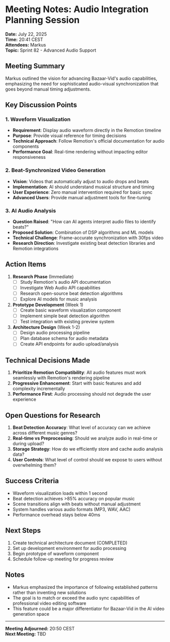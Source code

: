 # Meeting Notes: Audio Integration Planning Session

**Date:** July 22, 2025  
**Time:** 20:41 CEST  
**Attendees:** Markus  
**Topic:** Sprint 82 - Advanced Audio Support

## Meeting Summary

Markus outlined the vision for advancing Bazaar-Vid's audio capabilities, emphasizing the need for sophisticated audio-visual synchronization that goes beyond manual timing adjustments.

## Key Discussion Points

### 1. Waveform Visualization
- **Requirement**: Display audio waveform directly in the Remotion timeline
- **Purpose**: Provide visual reference for timing decisions
- **Technical Approach**: Follow Remotion's official documentation for audio components
- **Performance Goal**: Real-time rendering without impacting editor responsiveness

### 2. Beat-Synchronized Video Generation
- **Vision**: Videos that automatically adjust to audio drops and beats
- **Implementation**: AI should understand musical structure and timing
- **User Experience**: Zero manual intervention required for basic sync
- **Advanced Users**: Provide manual adjustment tools for fine-tuning

### 3. AI Audio Analysis
- **Question Raised**: "How can AI agents interpret audio files to identify beats?"
- **Proposed Solution**: Combination of DSP algorithms and ML models
- **Technical Challenge**: Frame-accurate synchronization with 30fps video
- **Research Direction**: Investigate existing beat detection libraries and Remotion integrations

## Action Items

1. **Research Phase** (Immediate)
   - [ ] Study Remotion's audio API documentation
   - [ ] Investigate Web Audio API capabilities
   - [ ] Research open-source beat detection algorithms
   - [ ] Explore AI models for music analysis

2. **Prototype Development** (Week 1)
   - [ ] Create basic waveform visualization component
   - [ ] Implement simple beat detection algorithm
   - [ ] Test integration with existing preview system

3. **Architecture Design** (Week 1-2)
   - [ ] Design audio processing pipeline
   - [ ] Plan database schema for audio metadata
   - [ ] Create API endpoints for audio upload/analysis

## Technical Decisions Made

1. **Prioritize Remotion Compatibility**: All audio features must work seamlessly with Remotion's rendering pipeline
2. **Progressive Enhancement**: Start with basic features and add complexity incrementally
3. **Performance First**: Audio processing should not degrade the user experience

## Open Questions for Research

1. **Beat Detection Accuracy**: What level of accuracy can we achieve across different music genres?
2. **Real-time vs Preprocessing**: Should we analyze audio in real-time or during upload?
3. **Storage Strategy**: How do we efficiently store and cache audio analysis data?
4. **User Controls**: What level of control should we expose to users without overwhelming them?

## Success Criteria

- Waveform visualization loads within 1 second
- Beat detection achieves >85% accuracy on popular music
- Scene transitions align with beats without manual adjustment
- System handles various audio formats (MP3, WAV, AAC)
- Performance overhead stays below 40ms

## Next Steps

1. Create technical architecture document (COMPLETED)
2. Set up development environment for audio processing
3. Begin prototype of waveform component
4. Schedule follow-up meeting for progress review

## Notes

- Markus emphasized the importance of following established patterns rather than inventing new solutions
- The goal is to match or exceed the audio sync capabilities of professional video editing software
- This feature could be a major differentiator for Bazaar-Vid in the AI video generation space

---

**Meeting Adjourned:** 20:50 CEST  
**Next Meeting:** TBD